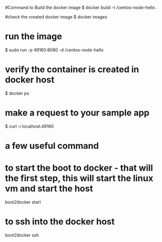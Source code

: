 #Command to Build the docker image
$ docker build -t <your username>/centos-node-hello .

#check the created docker image
$ docker images

# run the image
$ sudo run -p 49160:8080 -d <your username>/centos-node-hello

# verify the container is created in docker host
$ docker ps

# make a request to your sample app
$ curl -i localhost:49160


# a few useful command

# to start the boot to docker - that will the first step, this will start the linux vm and start the host

boot2docker start

# to ssh into the docker host
boot2docker ssh